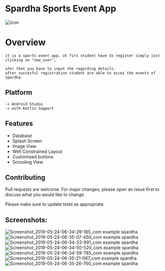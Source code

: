 # Spardha Sports Event App
![icon](https://user-images.githubusercontent.com/42965241/58362221-7bee3d00-7eb2-11e9-87c6-d32b6adfc50b.png)


# Overview
```
it is a sports event app. at firs student have to register simply just clicking on "new_user",

afer that you have to input the regarding details. 
after succesful registration student are able to acces the events of spardha   
```

## Platform


```
-> Android Studio
-> with Kotlin Support
```

## Features

* Database
* Splash Screen
* Image View
* Well Constrained Layout
* Customised buttons
* Scrooling View


## Contributing
Pull requests are welcome. For major changes, please open an issue first to discuss what you would like to change.

Please make sure to update tests as appropriate.

## Screenshots:
![Screenshot_2019-05-24-06-34-29-185_com example spardha](https://user-images.githubusercontent.com/42965241/58360983-4abd3f00-7ea9-11e9-97bb-0a483946e850.png)
![Screenshot_2019-05-24-06-35-07-450_com example spardha](https://user-images.githubusercontent.com/42965241/58360980-4a24a880-7ea9-11e9-8405-40bb53b1e951.png)
![Screenshot_2019-05-24-06-34-33-991_com example spardha](https://user-images.githubusercontent.com/42965241/58360977-48f37b80-7ea9-11e9-83b5-77b8703e9fe6.png)
![Screenshot_2019-05-24-06-34-50-520_com example spardha](https://user-images.githubusercontent.com/42965241/58360978-498c1200-7ea9-11e9-8c34-9577de431d9b.png)
![Screenshot_2019-05-24-06-34-59-785_com example spardha](https://user-images.githubusercontent.com/42965241/58360979-498c1200-7ea9-11e9-8caf-70c3302073a4.png)
![Screenshot_2019-05-24-06-35-21-067_com example spardha](https://user-images.githubusercontent.com/42965241/58360981-4a24a880-7ea9-11e9-9aa6-f1e299c44872.png)
![Screenshot_2019-05-24-06-35-26-760_com example spardha](https://user-images.githubusercontent.com/42965241/58360982-4a24a880-7ea9-11e9-8801-8a9f022bc2d2.png)

